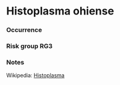 <!-- TITLE: Histoplasma ohiense  -->

# Histoplasma ohiense
### Occurrence

### Risk group RG3

### Notes

Wikipedia: [Histoplasma](https://en.wikipedia.org/wiki/Histoplasma)
